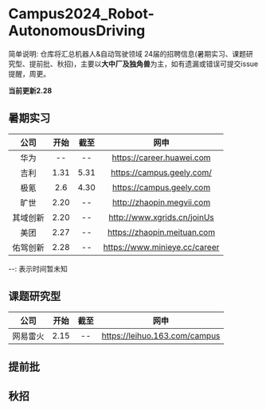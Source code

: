 # Campus2024_Robot-AutonomousDriving
简单说明: 仓库将汇总机器人&自动驾驶领域 24届的招聘信息(暑期实习、课题研究型、提前批、秋招)，主要以**大中厂及独角兽**为主，如有遗漏或错误可提交issue提醒，周更。

**当前更新2.28**

## 暑期实习

| 公司 | 开始 | 截至 | 网申 | 
| :----: | :----: | :----: | :----: |  
| 华为 | -- | -- | https://career.huawei.com |  
| 吉利 | 1.31 | 5.31 | https://campus.geely.com/ |  
| 极氪 | 2.6 | 4.30 | https://campus.geely.com   |  
| 旷世 | 2.20 | -- | http://zhaopin.megvii.com |  
| 其域创新 | 2.20 | -- |http://www.xgrids.cn/joinUs |  
| 美团 | 2.27 | -- | https://zhaopin.meituan.com |  
| 佑驾创新 | 2.28 | -- |https://www.minieye.cc/career |  


--: 表示时间暂未知 

## 课题研究型
| 公司 | 开始 | 截至 | 网申 | 
| :----: | :----: | :----: | :----: |  
| 网易雷火 | 2.15 | -- |https://leihuo.163.com/campus |  

## 提前批




## 秋招



